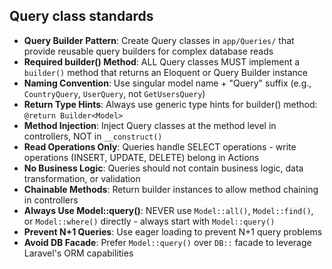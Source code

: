 ## Query class standards

- **Query Builder Pattern**: Create Query classes in `app/Queries/` that provide reusable query builders for complex database reads
- **Required builder() Method**: ALL Query classes MUST implement a `builder()` method that returns an Eloquent or Query Builder instance
- **Naming Convention**: Use singular model name + "Query" suffix (e.g., `CountryQuery`, `UserQuery`, not `GetUsersQuery`)
- **Return Type Hints**: Always use generic type hints for builder() method: `@return Builder<Model>`
- **Method Injection**: Inject Query classes at the method level in controllers, NOT in `__construct()`
- **Read Operations Only**: Queries handle SELECT operations - write operations (INSERT, UPDATE, DELETE) belong in Actions
- **No Business Logic**: Queries should not contain business logic, data transformation, or validation
- **Chainable Methods**: Return builder instances to allow method chaining in controllers
- **Always Use Model::query()**: NEVER use `Model::all()`, `Model::find()`, or `Model::where()` directly - always start with `Model::query()`
- **Prevent N+1 Queries**: Use eager loading to prevent N+1 query problems
- **Avoid DB Facade**: Prefer `Model::query()` over `DB::` facade to leverage Laravel's ORM capabilities
